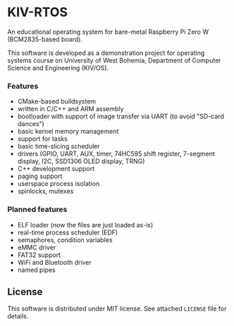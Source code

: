 # KIV-RTOS
An educational operating system for bare-metal Raspberry Pi Zero W (BCM2835-based board).

This software is developed as a demonstration project for operating systems course on University of West Bohemia, Department of Computer Science and Engineering (KIV/OS).

### Features
- CMake-based buildsystem
- written in C/C++ and ARM assembly
- bootloader with support of image transfer via UART (to avoid "SD-card dances")
- basic kernel memory management
- support for tasks
- basic time-slicing scheduler
- drivers (GPIO, UART, AUX, timer, 74HC595 shift register, 7-segment display, I2C, SSD1306 OLED display, TRNG)
- C++ development support
- paging support
- userspace process isolation
- spinlocks, mutexes

### Planned features
- ELF loader (now the files are just loaded as-is)
- real-time process scheduler (EDF)
- semaphores, condition variables
- eMMC driver
- FAT32 support
- WiFi and Bluetooth driver
- named pipes

## License

This software is distributed under MIT license. See attached `LICENSE` file for details.
